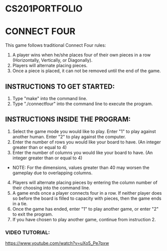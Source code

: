 # CS201PORTFOLIO

# CONNECT FOUR

This game follows traditional Connect Four rules:

1) A player wins when he/she places four of their own pieces in a row (Horizontally, Vertically, or Diagonally).
2) Players will alternate placing pieces.
3) Once a piece is placed, it can not be removed until the end of the game.

## INSTRUCTIONS TO GET STARTED:

1) Type "make" into the command line.
2) Type "./connectfour" into the command line to execute the program.

## INSTRUCTIONS INSIDE THE PROGRAM:

1) Select the game mode you would like to play. Enter "1" to play against another human. Enter "2" to play against the computer.
2) Enter the number of rows you would like your board to have. (An integer greater than or equal to 4)
3) Enter the number of columns you would like your board to have. (An integer greater than or equal to 4)
* NOTE: For the dimensions, values greater than 40 may worsen the gameplay due to overlapping columns.
4) Players will alternate placing pieces by entering the column number of their choosing into the command line.
5) A game ends once a player connects four in a row. If neither player does so before the board is filled to capacity with pieces, then the game ends in a tie.
6) Once the game has ended, enter "1" to play another game, or enter "2" to exit the program.
7) If you have chosen to play another game, continue from instruction 2.

### VIDEO TUTORIAL:

https://www.youtube.com/watch?v=uXo5_Pe7pxw









